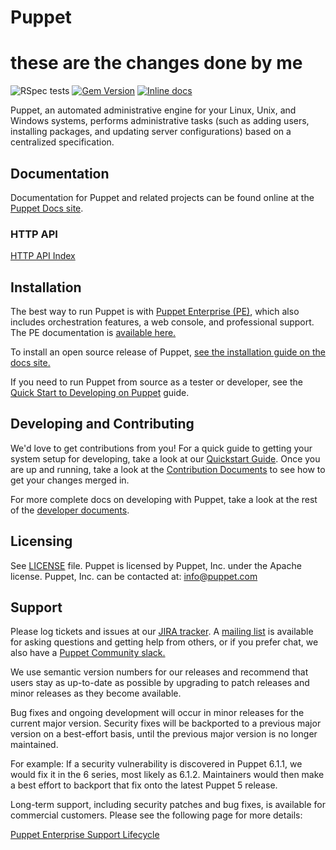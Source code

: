 # Puppet

# these are the changes done by me

![RSpec tests](https://github.com/puppetlabs/puppet/workflows/RSpec%20tests/badge.svg)
[![Gem Version](https://badge.fury.io/rb/puppet.svg)](https://badge.fury.io/rb/puppet)
[![Inline docs](https://inch-ci.org/github/puppetlabs/puppet.svg)](https://inch-ci.org/github/puppetlabs/puppet)

Puppet, an automated administrative engine for your Linux, Unix, and Windows systems, performs
administrative tasks (such as adding users, installing packages, and updating server
configurations) based on a centralized specification.

## Documentation

Documentation for Puppet and related projects can be found online at the
[Puppet Docs site](https://puppet.com/docs).

### HTTP API

[HTTP API Index](https://puppet.com/docs/puppet/latest/http_api/http_api_index.html)

## Installation

The best way to run Puppet is with [Puppet Enterprise (PE)](https://puppet.com/products/puppet-enterprise/),
which also includes orchestration features, a web console, and professional support.
The PE documentation is [available here.](https://puppet.com/docs/pe/latest)

To install an open source release of Puppet,
[see the installation guide on the docs site.](https://puppet.com/docs/puppet/latest/installing_and_upgrading.html)

If you need to run Puppet from source as a tester or developer,
see the [Quick Start to Developing on Puppet](docs/quickstart.md) guide.

## Developing and Contributing

We'd love to get contributions from you! For a quick guide to getting your
system setup for developing, take a look at our [Quickstart
Guide](https://github.com/puppetlabs/puppet/blob/main/docs/quickstart.md). Once you are up and running, take a look at the
[Contribution Documents](https://github.com/puppetlabs/puppet/blob/main/CONTRIBUTING.md) to see how to get your changes merged
in.

For more complete docs on developing with Puppet, take a look at the
rest of the [developer documents](https://github.com/puppetlabs/puppet/blob/main/docs/index.md).

## Licensing

See [LICENSE](https://github.com/puppetlabs/puppet/blob/main/LICENSE) file. Puppet is licensed by Puppet, Inc. under the Apache license. Puppet, Inc. can be contacted at: info@puppet.com

## Support

Please log tickets and issues at our [JIRA tracker](https://tickets.puppetlabs.com). A [mailing
list](https://groups.google.com/forum/?fromgroups#!forum/puppet-users) is
available for asking questions and getting help from others, or if you prefer chat, we also have a [Puppet Community slack.](https://puppetcommunity.slack.com/)

We use semantic version numbers for our releases and recommend that users stay
as up-to-date as possible by upgrading to patch releases and minor releases as
they become available.

Bug fixes and ongoing development will occur in minor releases for the current
major version. Security fixes will be backported to a previous major version on
a best-effort basis, until the previous major version is no longer maintained.

For example: If a security vulnerability is discovered in Puppet 6.1.1, we
would fix it in the 6 series, most likely as 6.1.2. Maintainers would then make
a best effort to backport that fix onto the latest Puppet 5 release.

Long-term support, including security patches and bug fixes, is available for
commercial customers. Please see the following page for more details:

[Puppet Enterprise Support Lifecycle](https://puppet.com/docs/puppet-enterprise/product-support-lifecycle/)
